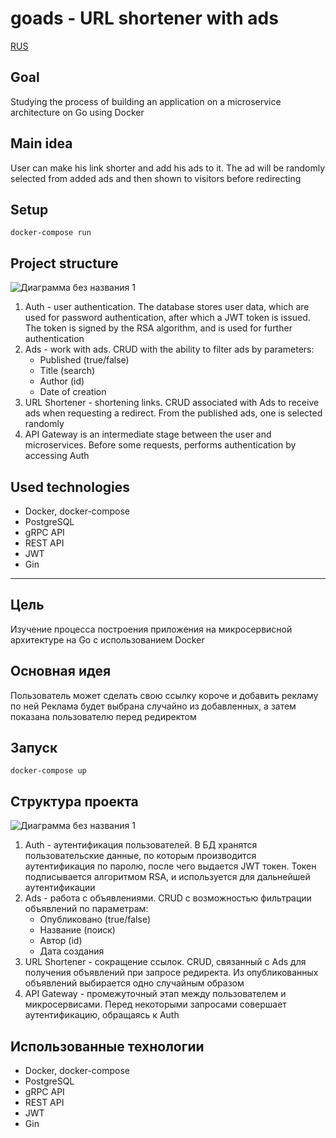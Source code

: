# goads - URL shortener with ads

[RUS](#цель)

## Goal

Studying the process of building an application on a microservice architecture on Go using Docker

## Main idea

User can make his link shorter and add his ads to it.
The ad will be randomly selected from added ads and then shown to visitors before redirecting

## Setup

`docker-compose run`

## Project structure

![Диаграмма без названия 1](https://github.com/ormequ/goads/assets/57725831/846a8e12-a301-4753-be3c-6b31f6aebe2c)

1. Auth - user authentication. The database stores user data,
   which are used for password authentication, after which a JWT token is issued.
   The token is signed by the RSA algorithm, and is used for further authentication
2. Ads - work with ads. CRUD with the ability to filter ads by parameters:
    - Published (true/false)
    - Title (search)
    - Author (id)
    - Date of creation
3. URL Shortener - shortening links. CRUD associated with Ads to receive ads when requesting a redirect.
   From the published ads, one is selected randomly
4. API Gateway is an intermediate stage between the user and microservices.
   Before some requests, performs authentication by accessing Auth

## Used technologies

- Docker, docker-compose
- PostgreSQL
- gRPC API
- REST API
- JWT
- Gin

---

## Цель

Изучение процесса построения приложения на микросервисной архитектуре на Go с использованием Docker

## Основная идея

Пользователь может сделать свою ссылку короче и добавить рекламу по ней
Реклама будет выбрана случайно из добавленных, а затем показана пользователю перед редиректом

## Запуск

`docker-compose up`

## Структура проекта

![Диаграмма без названия 1](https://github.com/ormequ/goads/assets/57725831/846a8e12-a301-4753-be3c-6b31f6aebe2c)

1. Auth - аутентификация пользователей. В БД хранятся пользовательские данные,
   по которым производится аутентификация по паролю, после чего выдается JWT токен.
   Токен подписывается алгоритмом RSA, и используется для дальнейшей аутентификации
2. Ads - работа с объявлениями. CRUD с возможностью фильтрации объявлений по параметрам:
    - Опубликовано (true/false)
    - Название (поиск)
    - Автор (id)
    - Дата создания
3. URL Shortener - сокращение ссылок. CRUD, связанный с Ads для получения объявлений при запросе редиректа.
   Из опубликованных объявлений выбирается одно случайным образом
4. API Gateway - промежуточный этап между пользователем и микросервисами.
   Перед некоторыми запросами совершает аутентификацию, обращаясь к Auth

## Использованные технологии

- Docker, docker-compose
- PostgreSQL
- gRPC API
- REST API
- JWT
- Gin
